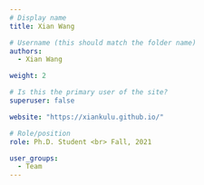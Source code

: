```yaml
---
# Display name
title: Xian Wang

# Username (this should match the folder name)
authors:
  - Xian Wang

weight: 2

# Is this the primary user of the site?
superuser: false

website: "https://xiankulu.github.io/"

# Role/position
role: Ph.D. Student <br> Fall, 2021

user_groups:
  - Team
---
```

